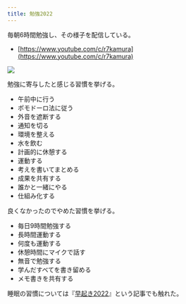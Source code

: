 ```yaml
---
title: 勉強2022
---
```

毎朝6時間勉強し、その様子を配信している。

*   [https://www.youtube.com/c/r7kamura](https://www.youtube.com/c/r7kamura)

![](https://lh3.googleusercontent.com/docs/ADP-6oEgQ3A5DRxW3rrb7dVvyFNTE79TSrRbUmWxEscuEaWu6NuB_pB5YbVdV-YVV4YvSLx-ix_UL4i1KNjZgMYaENMqW1EeAM-kXFdzHDJBzAZjeMizhjRWr8TV9C5998IWnvXIP2ioKa64SeoKgMOs71klhKeLy6Siwu4EFjesWSjqpJD8qGDVVSptZcTRmqoG21DtkjED1-m6mCLMw8Ju0n1NPL9FS4wUWOUdebipqhN5YRlmgDMOYUFqcKzDR_hxMaGrJ-EzpPNcuYOYV9M7jtP_YWuaQSBZi1_HyNurEQtQh1AhxQUQJmk93XJrLbR9DmM21HClq0R9XrHNv5Bh_oKMrUEpaKFkL6iV69lnSOTAgUpoNljjmqR4wwbnhZzYZ6mzaY6lsokUB3ZXuGScElwQg-2HuH1-vTXUm2bZMsvPc_72gvuQ1orfeQOTW3v83sH-IxFlXRjM17WSbAolcYe6piDuJV9aONQ3wbNQWJlEHg_X_QRh_OHOyXMacGtuo7WoYRxiafR9qklcCIUBL4mGGxiAf8tffFYWqO7VBsvf_vzDK_6uBzYITllWJ6WsXAXrbhCNXpklBax0ZFPNi8qau53Acftoji0zjYPDkTwBg69Gf6I79GKnn-Iw008uiTY6h95CdTPJZPtcKZ4DYo7urpoemyFtWS35NouL2yTtyqMgYhTSaMEKJ4I6wUHL0UliSaC-iM4hx47cEe9pVy9HvzVCJNfTM-2uKPpbFF1uzcXv8M5KyAKQKifXFimURBF3vZqqk-2zGMhi5K-8m4lYuURlpM76LRwpH1kfAbwwVLBpg-BWqepOv97slUbHMwPX7MqQUQH9l6izaXNS4s8GFXw__d1c2VU_ErK56hm_ZkKknIqNUS7E3fObOofKZTRrZPilXQ77OPmbaGkKrEbg3LQSmAkQlhLMAXbxSzx2wCUNQ1EedfmyXNUwhN_sb-8ee_q5CZnyU3_LxYx9zhiY6Pfla_A0-r7gc9TXnWeSK0cKxTFssJ-h650S8JzFyWzqaHZGywVyAEo-NBqumHLkNS-cvr9VMp-mSTjUehARGPoK2jxEumw34xFo481I9fGP3oqZ896wgLh8qL-b07BnQ52YKlOngFfTEW2p5ev5VbWlhYom4rt9WGljWyEZrGs1cyHUdOAQdQyNzVIIGaZ8I2XBshERUWM2Cr-EG725lLCvz_DL63v2Lo9y72D5_cj0-E0qm8geF-ie6YoAICveEMRbFA-Kndhy9zaDe4xgTJf4ew)

勉強に寄与したと感じる習慣を挙げる。

*   午前中に行う
*   ポモドーロ法に従う
*   外音を遮断する
*   通知を切る
*   環境を整える
*   水を飲む
*   計画的に休憩する
*   運動する
*   考えを書いてまとめる
*   成果を共有する
*   誰かと一緒にやる
*   仕組み化する

良くなかったのでやめた習慣を挙げる。

*   毎日9時間勉強する
*   長時間運動する
*   何度も運動する
*   休憩時間にマイクで話す
*   無音で勉強する
*   学んだすべてを書き留める
*   メモ書きを共有する

睡眠の習慣については『[早起き2022](https://r7kamura.com/articles/2022-06-21-good-morning-2022)』という記事でも触れた。
